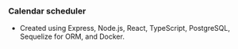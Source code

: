 ### Calendar scheduler
- Created using Express, Node.js, React, TypeScript, PostgreSQL, Sequelize for ORM, and Docker.
